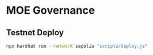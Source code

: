 # MOE Governance

## Testnet Deploy

```bash
npx hardhat run --network sepolia "scripts/deploy.js"
```